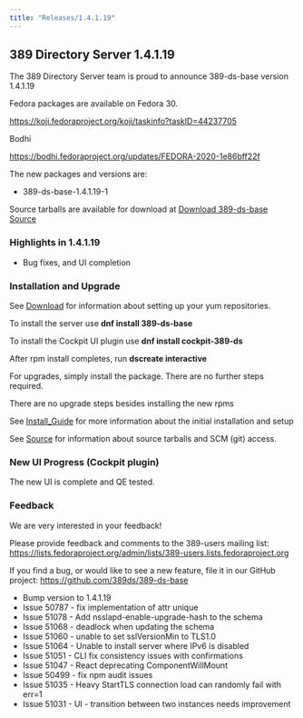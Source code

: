 ```yaml
---
title: "Releases/1.4.1.19"
---
```


389 Directory Server 1.4.1.19
-----------------------------

The 389 Directory Server team is proud to announce 389-ds-base version 1.4.1.19

Fedora packages are available on Fedora 30.

<https://koji.fedoraproject.org/koji/taskinfo?taskID=44237705>

Bodhi

<https://bodhi.fedoraproject.org/updates/FEDORA-2020-1e86bff22f>

The new packages and versions are:

- 389-ds-base-1.4.1.19-1

Source tarballs are available for download at [Download 389-ds-base Source](https://releases.pagure.org/389-ds-base/389-ds-base-1.4.1.19.tar.bz2)

### Highlights in 1.4.1.19

- Bug fixes, and UI completion

### Installation and Upgrade 

See [Download](../download.html) for information about setting up your yum repositories.

To install the server use **dnf install 389-ds-base**

To install the Cockpit UI plugin use **dnf install cockpit-389-ds**

After rpm install completes, run **dscreate interactive**

For upgrades, simply install the package.  There are no further steps required.

There are no upgrade steps besides installing the new rpms 

See [Install\_Guide](../howto/howto-install-389.html) for more information about the initial installation and setup

See [Source](../development/source.html) for information about source tarballs and SCM (git) access.

### New UI Progress (Cockpit plugin) 

The new UI is complete and QE tested.


### Feedback

We are very interested in your feedback!

Please provide feedback and comments to the 389-users mailing list: <https://lists.fedoraproject.org/admin/lists/389-users.lists.fedoraproject.org>

If you find a bug, or would like to see a new feature, file it in our GitHub project: <https://github.com/389ds/389-ds-base>

- Bump version to 1.4.1.19
- Issue 50787 - fix implementation of attr unique
- Issue 51078 - Add nsslapd-enable-upgrade-hash to the schema
- Issue 51068 - deadlock when updating the schema
- Issue 51060 - unable to set sslVersionMin to TLS1.0
- Issue 51064 - Unable to install server where IPv6 is disabled
- Issue 51051 - CLI fix consistency issues with confirmations
- Issue 51047 - React deprecating ComponentWillMount
- Issue 50499 - fix npm audit issues
- Issue 51035 - Heavy StartTLS connection load can randomly fail with err=1
- Issue 51031 - UI - transition between two instances needs improvement


